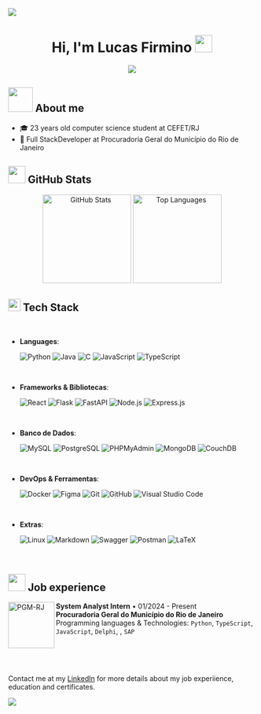 <!--horizontal divider(gradiant)-->
<img src="https://user-images.githubusercontent.com/73097560/115834477-dbab4500-a447-11eb-908a-139a6edaec5c.gif">

<h1 align="center"><b>Hi, I'm Lucas Firmino</b> <img src="https://media.giphy.com/media/hvRJCLFzcasrR4ia7z/giphy.gif" width="35"></h1>

<p align="center">
  <a href="https://github.com/DenverCoder1/readme-typing-svg"><img src="https://readme-typing-svg.herokuapp.com?font=Fira+Code&pause=1000&color=F8EFD4&center=true&vCenter=true&random=false&width=435&lines=Computer+Science+Student;System+Analyst+Intern;Full-Stack+Developer;Love+to+learn+new+technologies"></a>
</p>

## <img src="https://github.com/7oSkaaa/7oSkaaa/blob/main/Images/about_me.gif?raw=true" width="50px"> **About me**

- 🎓 23 years old computer science student at CEFET/RJ
- 💼 Full StackDeveloper at Procuradoria Geral do Município do Rio de Janeiro

## <img src="https://media1.giphy.com/media/v1.Y2lkPTc5MGI3NjExdGw5eXN4Y25ubzc2ZTZlcGlmcWVqeGxqZmVucTNwdXFla2dtdXZwYiZlcD12MV9pbnRlcm5hbF9naWZfYnlfaWQmY3Q9cw/CwTvSiWflgCGKgz5eb/giphy.webp" width="35"> **GitHub Stats**

<div align="center">
  <img height="180em" src="https://github-readme-stats.vercel.app/api?username=lucasfbb&show_icons=true&title_color=783c00&text_color=af552e&icon_color=783c00&bg_color=f8efd4&cache_seconds=2300&include_all_commits=true&count_private=true" alt="GitHub Stats">
  <img height="180em" src="https://github-readme-stats.vercel.app/api/top-langs/?username=lucasfbb&layout=compact&langs_count=5&title_color=783c00&text_color=af552e&bg_color=f8efd4&hide=JUPYTER%20NOTEBOOK" alt="Top Languages">
</div>


## <img src="https://media2.giphy.com/media/QssGEmpkyEOhBCb7e1/giphy.gif?cid=ecf05e47a0n3gi1bfqntqmob8g9aid1oyj2wr3ds3mg700bl&rid=giphy.gif" width ="25"><b> Tech Stack</b>
<br>

<p align="center">
  
- **Languages**:
  
  ![Python](https://img.shields.io/badge/Python%20-%2314354C.svg?style=for-the-badge&logo=python&logoColor=white)
  ![Java](https://img.shields.io/badge/java-%23ED8B00.svg?style=for-the-badge&logo=openjdk&logoColor=white)
  ![C](https://img.shields.io/badge/C%20-%232370ED.svg?style=for-the-badge&logo=c&logoColor=c)
  ![JavaScript](https://img.shields.io/badge/JavaScript%20-%23F7DF1E.svg?style=for-the-badge&logo=javascript&logoColor=black)
  ![TypeScript](https://img.shields.io/badge/TypeScript%20-%23154472.svg?style=for-the-badge&logo=typescript&logoColor=white)

<br>   

- **Frameworks & Bibliotecas**:
  
  ![React](https://img.shields.io/badge/React-%2320232a.svg?style=for-the-badge&logo=react&logoColor=%2361DAFB)
  ![Flask](https://img.shields.io/badge/Flask-%23000.svg?style=for-the-badge&logo=flask&logoColor=white)
  ![FastAPI](https://img.shields.io/badge/FastAPI-%2300C7B7.svg?style=for-the-badge&logo=fastapi&logoColor=white)
  ![Node.js](https://img.shields.io/badge/Node.js-%23339933.svg?style=for-the-badge&logo=node.js&logoColor=white)
  ![Express.js](https://img.shields.io/badge/Express.js-%23404d59.svg?style=for-the-badge&logo=express&logoColor=white)

<br>

- **Banco de Dados**:
  
  ![MySQL](https://img.shields.io/badge/MySQL-%2300f.svg?style=for-the-badge&logo=mysql&logoColor=white)
  ![PostgreSQL](https://img.shields.io/badge/PostgreSQL-%23336791.svg?style=for-the-badge&logo=postgresql&logoColor=white)
  ![PHPMyAdmin](https://img.shields.io/badge/PHPMyAdmin-%23EE4B2B.svg?style=for-the-badge&logo=phpmyadmin&logoColor=white)
  ![MongoDB](https://img.shields.io/badge/MongoDB-%2347A248.svg?style=for-the-badge&logo=mongodb&logoColor=white)
  ![CouchDB](https://img.shields.io/badge/ApachecouchDB-%23C41E3A.svg?style=for-the-badge&logo=apachecouchdb&logoColor=white)

<br>

- **DevOps & Ferramentas**:
    
  ![Docker](https://img.shields.io/badge/Docker-%230db7ed.svg?style=for-the-badge&logo=docker&logoColor=white)
  ![Figma](https://img.shields.io/badge/Figma-%23000000.svg?style=for-the-badge&logo=figma&logoColor=white)
  ![Git](https://img.shields.io/badge/git-%23F05033.svg?style=for-the-badge&logo=git&logoColor=white)
  ![GitHub](https://img.shields.io/badge/github-%23121011.svg?style=for-the-badge&logo=github&logoColor=white)
  ![Visual Studio Code](https://img.shields.io/badge/Visual%20Studio%20Code-0078d7.svg?style=for-the-badge&logo=visual-studio-code&logoColor=white)

<br>

- **Extras**:
  
  ![Linux](https://img.shields.io/badge/Linux-FCC624?style=for-the-badge&logo=linux&logoColor=black)
  ![Markdown](https://img.shields.io/badge/markdown-%23000000.svg?style=for-the-badge&logo=markdown&logoColor=white)
  ![Swagger](https://img.shields.io/badge/Swagger-%2300BC7E.svg?style=for-the-badge&logo=swagger&logoColor=white)
  ![Postman](https://img.shields.io/badge/Postman-%23FF6C37.svg?style=for-the-badge&logo=postman&logoColor=white)
  ![LaTeX](https://img.shields.io/badge/LaTeX-%23008080.svg?style=for-the-badge&logo=latex&logoColor=white)

<br>

</p>

## <img src="https://divisiononestaffing.com/wp-content/uploads/2022/04/187-suitcase-outline.gif" width="35"> **Job experience**

<img align="left" height="94px" width="94px" alt="PGM-RJ" src="![image](https://github.com/user-attachments/assets/3057bf39-50db-4291-a08d-105e71b25301)"/>

**System Analyst Intern** • 01/2024 - Present \
**Procuradoria Geral do Município do Rio de Janeiro** \
Programming languages & Technologies: `Python`, `TypeScript`, `JavaScript`, `Delphi`, , `SAP` \
<br/>


<br/>
<br/>

Contact me at my [LinkedIn]() for more details about my job experiience, education and certificates.

<!--horizontal divider(gradiant)-->
<img src="https://user-images.githubusercontent.com/73097560/115834477-dbab4500-a447-11eb-908a-139a6edaec5c.gif">

